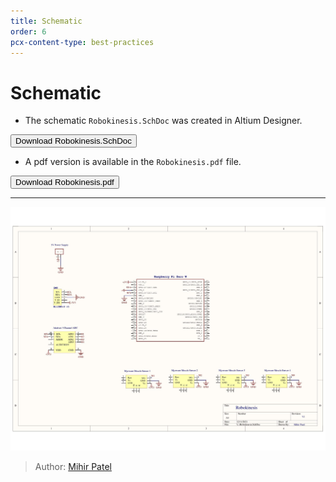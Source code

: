 ```yaml
---
title: Schematic
order: 6
pcx-content-type: best-practices
---
```



# Schematic

- The schematic `Robokinesis.SchDoc` was created in Altium Designer.

<Button type="secondary" href="https://github.com/mihyr/robokinesis/raw/main/schematic/Robokinesis.SchDoc">Download Robokinesis.SchDoc</Button>

- A pdf version is available in the `Robokinesis.pdf` file.

<Button type="secondary" href="https://github.com/mihyr/robokinesis/raw/main/schematic/Robokinesis.pdf">Download Robokinesis.pdf</Button>

---
[![schematic](https://raw.githubusercontent.com/mihyr/robokinesis/main/media/schematic.jpg)](https://github.com/mihyr/robokinesis/raw/main/schematic/Robokinesis.pdf)


> Author: [Mihir Patel](https://github.com/mihyr)